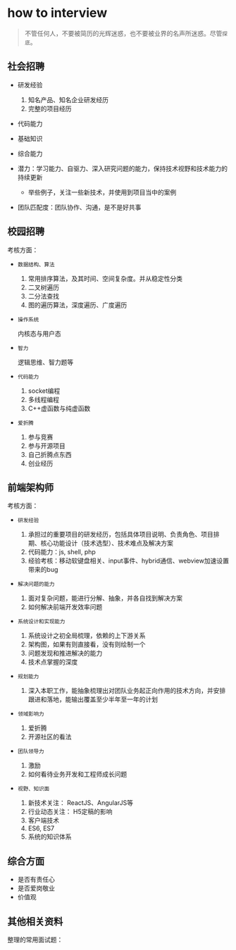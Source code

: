 # how to interview


> 不管任何人，不要被简历的光辉迷惑，也不要被业界的名声所迷惑。尽管`探底`。


## 社会招聘


* 研发经验
    1. 知名产品、知名企业研发经历
    2. 完整的项目经历 

* 代码能力

* 基础知识

* 综合能力

* 潜力：学习能力、自驱力、深入研究问题的能力，保持技术视野和技术能力的持续更新
    * 举些例子，关注一些新技术，并使用到项目当中的案例

* 团队匹配度：团队协作、沟通，是不是好共事




## 校园招聘

考核方面：

* `数据结构、算法`

    1. 常用排序算法，及其时间、空间复杂度。并从稳定性分类
    2. 二叉树遍历
    3. 二分法查找
    4. 图的遍历算法，深度遍历、广度遍历


* `操作系统`

    内核态与用户态


* `智力`

    逻辑思维、智力题等


* `代码能力`

    1. socket编程
    2. 多线程编程
    3. C++虚函数与纯虚函数


* `爱折腾`

    1. 参与竞赛
    2. 参与开源项目
    3. 自己折腾点东西
    4. 创业经历






## 前端架构师

考核方面：

* `研发经验`

    1. 承担过的重要项目的研发经历，包括具体项目说明、负责角色、项目排期、核心功能设计（技术选型）、技术难点及解决方案
    2. 代码能力：js, shell, php 
    3. 经验考核：移动软键盘相关、input事件、hybrid通信、webview加速设置带来的bug
    


* `解决问题的能力`

    1. 面对复杂问题，能进行分解、抽象，并各自找到解决方案
    2. 如何解决前端开发效率问题



* `系统设计和实现能力`

    1. 系统设计之初全局梳理，依赖的上下游关系
    2. 架构图，如果有则直接看，没有则绘制一个
    3. 问题发现和推进解决的能力
    4. 技术点掌握的深度



* `规划能力`

    1. 深入本职工作，能抽象梳理出对团队业务起正向作用的技术方向，并安排跟进和落地，能输出覆盖至少半年至一年的计划



* `领域影响力`

    1. 爱折腾
    2. 开源社区的看法


* `团队领导力`

    1. 激励
    2. 如何看待业务开发和工程师成长问题



* `视野、知识面`

    1. 新技术关注： ReactJS、AngularJS等
    2. 行业动态关注： H5定稿的影响
    3. 客户端技术
    4. ES6, ES7
    5. 系统的知识体系


## 综合方面

* 是否有责任心
* 是否爱岗敬业
* 价值观




## 其他相关资料

整理的常用面试题： <a href="../interview/interview-exams.md.html" target="_blank"></a>

